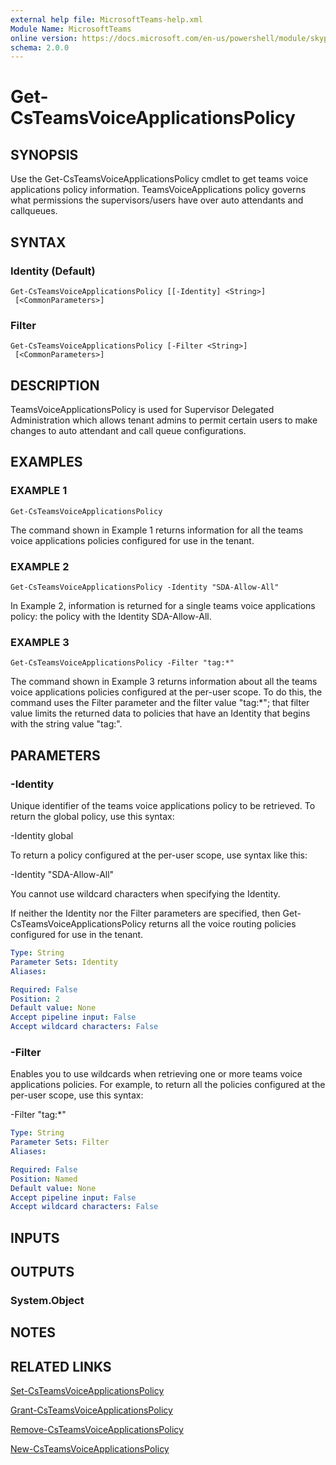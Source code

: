 ```yaml
---
external help file: MicrosoftTeams-help.xml
Module Name: MicrosoftTeams
online version: https://docs.microsoft.com/en-us/powershell/module/skype/get-csteamsvoiceapplicationspolicy
schema: 2.0.0
---
```


# Get-CsTeamsVoiceApplicationsPolicy

## SYNOPSIS
Use the Get-CsTeamsVoiceApplicationsPolicy cmdlet to get teams voice applications policy information. TeamsVoiceApplications policy governs what permissions the supervisors/users have over auto attendants and callqueues.

## SYNTAX

### Identity (Default)
```
Get-CsTeamsVoiceApplicationsPolicy [[-Identity] <String>]
 [<CommonParameters>]
```

### Filter
```
Get-CsTeamsVoiceApplicationsPolicy [-Filter <String>]
 [<CommonParameters>]
```

## DESCRIPTION

TeamsVoiceApplicationsPolicy is used for Supervisor Delegated Administration which allows tenant admins to permit certain users to make changes to auto attendant and call queue configurations. 


## EXAMPLES

### EXAMPLE 1
```
Get-CsTeamsVoiceApplicationsPolicy
```
The command shown in Example 1 returns information for all the teams voice applications policies configured for use in the tenant.
### EXAMPLE 2
```
Get-CsTeamsVoiceApplicationsPolicy -Identity "SDA-Allow-All"
```
In Example 2, information is returned for a single teams voice applications policy: the policy with the Identity SDA-Allow-All.
### EXAMPLE 3
```
Get-CsTeamsVoiceApplicationsPolicy -Filter "tag:*"
```
The command shown in Example 3 returns information about all the teams voice applications policies configured at the per-user scope. To do this, the command uses the Filter parameter and the filter value "tag:*"; that filter value limits the returned data to policies that have an Identity that begins with the string value "tag:".


## PARAMETERS

### -Identity
Unique identifier of the teams voice applications policy to be retrieved. To return the global policy, use this syntax:

-Identity global

To return a policy configured at the per-user scope, use syntax like this:

-Identity "SDA-Allow-All"

You cannot use wildcard characters when specifying the Identity.

If neither the Identity nor the Filter parameters are specified, then Get-CsTeamsVoiceApplicationsPolicy returns all the voice routing policies configured for use in the tenant.

```yaml
Type: String
Parameter Sets: Identity
Aliases:

Required: False
Position: 2
Default value: None
Accept pipeline input: False
Accept wildcard characters: False
```


### -Filter
Enables you to use wildcards when retrieving one or more teams voice applications policies. For example, to return all the policies configured at the per-user scope, use this syntax:

-Filter "tag:*"

```yaml
Type: String
Parameter Sets: Filter
Aliases:

Required: False
Position: Named
Default value: None
Accept pipeline input: False
Accept wildcard characters: False
```


## INPUTS

## OUTPUTS

### System.Object
## NOTES

## RELATED LINKS

[Set-CsTeamsVoiceApplicationsPolicy](Set-CsTeamsVoiceApplicationsPolicy.md)

[Grant-CsTeamsVoiceApplicationsPolicy](Grant-CsTeamsVoiceApplicationsPolicy.md)

[Remove-CsTeamsVoiceApplicationsPolicy](Remove-CsTeamsVoiceApplicationsPolicy.md)

[New-CsTeamsVoiceApplicationsPolicy](New-CsTeamsVoiceApplicationsPolicy.md)

